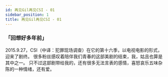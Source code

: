 ```yaml
---
id: 再见Gil再见CSI - 01
sidebar_position: 1
title: 再见Gil再见CSI - 01
---
```


### 「回想好多年前」

2015.9.27，CSI（中译：犯罪现场调查）在它的第十六季，以电视电影的形式，迎来了剧终。
很多粉丝感叹着陪伴我们青春的这部美剧的结束，我，姑且也算是其中之一。
只不过这部剧带给我的，还有很多无法言表的感情，喜怒哀乐五味杂陈的一种情绪，还有爱。

